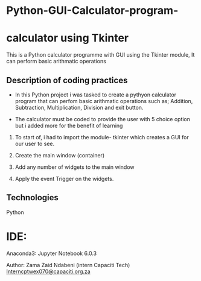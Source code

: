 # Python-GUI-Calculator-program-
# calculator using Tkinter 
This is a Python calculator programme with GUI using the Tkinter module, It can perform basic arithmatic operations

## Description of coding practices
   
   * In this Python project i was tasked to create a pythyon calculator program that can perfom basic arithmatic operations such as; Addition, Subtraction, Multiplication, Division 
    and exit button. 
   
   * The calculator must be coded to provide the user with 5 choice option but i added more for the benefit of learning
  
  1. To start of, i had to import the module- tkinter which creates a GUI for our user to see.
  
  2. Create the main window (container) 
  
  3. Add any number of widgets to the main window
  
  4. Apply the event Trigger on the widgets.

  
## Technologies 
 Python
 
 # IDE:
 Anaconda3: Jupyter Notebook 6.0.3
 
 Author: Zama Zaid Ndabeni
 (intern Capaciti Tech)
 Interncptwex070@capaciti.org.za 
